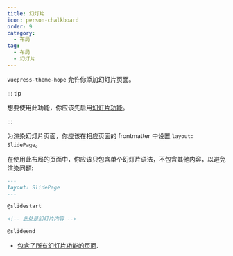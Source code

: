 ```yaml
---
title: 幻灯片
icon: person-chalkboard
order: 9
category:
  - 布局
tag:
  - 布局
  - 幻灯片
---
```


`vuepress-theme-hope` 允许你添加幻灯片页面。

<!-- more -->

::: tip

想要使用此功能，你应该先启用[幻灯片功能](../markdown/content/revealjs.md)。

:::

为渲染幻灯片页面，你应该在相应页面的 frontmatter 中设置 `layout: SlidePage`。

在使用此布局的页面中，你应该只包含单个幻灯片语法，不包含其他内容，以避免渲染问题:

```md
---
layout: SlidePage
---

@slidestart

<!-- 此处是幻灯片内容 -->

@slideend
```

- [包含了所有幻灯片功能的页面][revealjs-demo].

[revealjs-demo]: https://ecosystem.vuejs.press/zh/plugins/markdown/revealjs/demo.html
